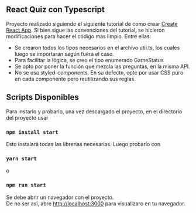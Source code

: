 ## React Quiz con Typescript

Proyecto realizado siguiendo el siguiente tutorial de como crear [Create React App](https://github.com/facebook/create-react-app). Si bien sigue las convenciones del tutorial, se hicieron modificaciones para hacer el código mas limpio. Entre ellas:

- Se crearon todos los tipos necesarios en el archivo util.ts, los cuales luego se importaran según fuera el caso. 
- Para facilitar la lógica, se creo el tipo enumerado GameStatus
- Se opto por poner la función que mezcla las preguntas, en la misma API. 
- No se usa styled-components. En su defecto, opte por usar CSS puro en cada componente pero reutilizando sus reglas. 

## Scripts Disponibles

Para instarlo y probarlo, una vez descargado el proyecto, en el directorio del proyecto usar

### `npm install start`

Esto instalará todas las librerias necesarias. Luego probarlo con 

### `yarn start`
o
### `npm run start`
Se debe abrir un navegador con el proyecto.<br />
De no ser así, abre [http://localhost:3000](http://localhost:3000) para visualizaro en tu navegador.

